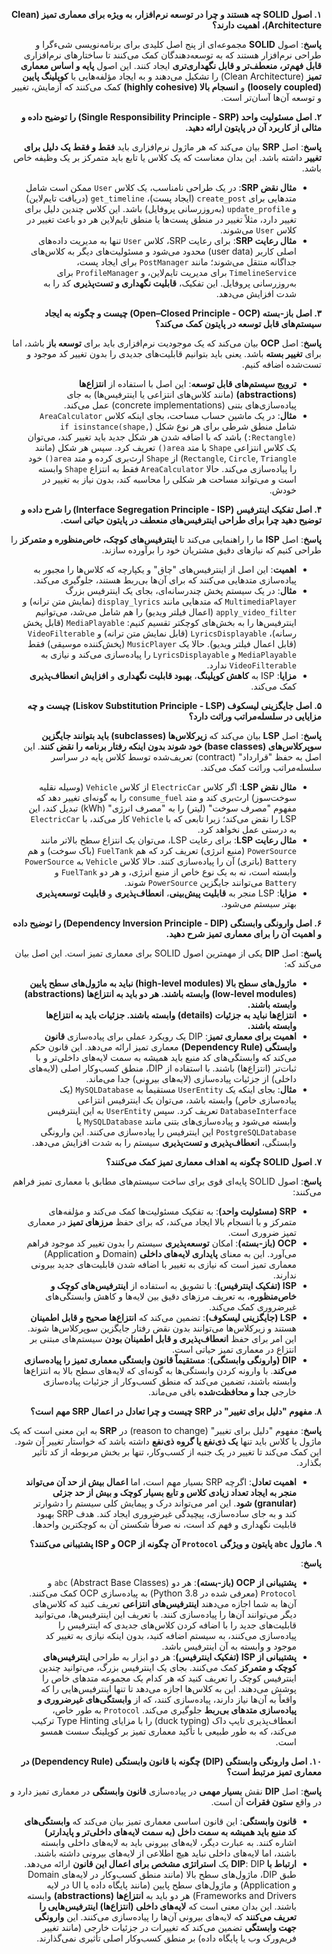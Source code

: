 <div dir="rtl" style="text-align: right;">

**۱. اصول SOLID چه هستند و چرا در توسعه نرم‌افزار، به ویژه برای معماری تمیز (Clean Architecture)، اهمیت دارند؟**

**پاسخ**: اصول **SOLID** مجموعه‌ای از پنج اصل کلیدی برای برنامه‌نویسی شیءگرا و طراحی نرم‌افزار هستند که به توسعه‌دهندگان کمک می‌کنند تا ساختارهای نرم‌افزاری **قابل فهم‌تر، منعطف‌تر و قابل نگهداری‌تری** ایجاد کنند. این اصول **پایه و اساس معماری تمیز** (Clean Architecture) را تشکیل می‌دهند و به ایجاد مؤلفه‌هایی با **کوپلینگ پایین (loosely coupled)** و **انسجام بالا (highly cohesive)** کمک می‌کنند که آزمایش، تغییر و توسعه آن‌ها آسان‌تر است.

**۲. اصل مسئولیت واحد (Single Responsibility Principle - SRP) را توضیح داده و مثالی از کاربرد آن در پایتون ارائه دهید.**

**پاسخ**: اصل **SRP** بیان می‌کند که هر ماژول نرم‌افزاری باید **فقط و فقط یک دلیل برای تغییر** داشته باشد. این بدان معناست که یک کلاس یا تابع باید متمرکز بر یک وظیفه خاص باشد.
*   **مثال نقض SRP**: در یک طراحی نامناسب، یک کلاس `User` ممکن است شامل متدهایی برای `create_post` (ایجاد پست)، `get_timeline` (دریافت تایم‌لاین) و `update_profile` (به‌روزرسانی پروفایل) باشد. این کلاس چندین دلیل برای تغییر دارد، مثلاً تغییر در منطق پست‌ها یا منطق تایم‌لاین هر دو باعث تغییر در کلاس `User` می‌شوند.
*   **مثال رعایت SRP**: برای رعایت SRP، کلاس `User` تنها به مدیریت داده‌های اصلی کاربر (user data) محدود می‌شود و مسئولیت‌های دیگر به کلاس‌های جداگانه منتقل می‌شوند؛ مانند `PostManager` برای ایجاد پست، `TimelineService` برای مدیریت تایم‌لاین، و `ProfileManager` برای به‌روزرسانی پروفایل. این تفکیک، **قابلیت نگهداری و تست‌پذیری** کد را به شدت افزایش می‌دهد.

**۳. اصل باز-بسته (Open–Closed Principle - OCP) چیست و چگونه به ایجاد سیستم‌های قابل توسعه در پایتون کمک می‌کند؟**

**پاسخ**: اصل **OCP** بیان می‌کند که یک موجودیت نرم‌افزاری باید برای **توسعه باز** باشد، اما برای **تغییر بسته** باشد. یعنی باید بتوانیم قابلیت‌های جدیدی را بدون تغییر کد موجود و تست‌شده اضافه کنیم.
*   **ترویج سیستم‌های قابل توسعه**: این اصل با استفاده از **انتزاع‌ها (abstractions)** (مانند کلاس‌های انتزاعی یا اینترفیس‌ها) به جای پیاده‌سازی‌های بتنی (concrete implementations) عمل می‌کند.
*   **مثال**: در یک ماشین حساب مساحت، بجای اینکه کلاس `AreaCalculator` شامل منطق شرطی برای هر نوع شکل (`if isinstance(shape, Rectangle):`) باشد که با اضافه شدن هر شکل جدید باید تغییر کند، می‌توان یک کلاس انتزاعی `Shape` با متد `area()` تعریف کرد. سپس هر شکل (مانند `Rectangle`, `Circle`, `Triangle`) از `Shape` ارث‌بری کرده و متد `area()` خود را پیاده‌سازی می‌کند. حالا `AreaCalculator` فقط به انتزاع `Shape` وابسته است و می‌تواند مساحت هر شکلی را محاسبه کند، بدون نیاز به تغییر در خودش.

**۴. اصل تفکیک اینترفیس (Interface Segregation Principle - ISP) را شرح داده و توضیح دهید چرا برای طراحی اینترفیس‌های منعطف در پایتون حیاتی است.**

**پاسخ**: اصل **ISP** ما را راهنمایی می‌کند تا **اینترفیس‌های کوچک، خاص‌منظوره و متمرکز** را طراحی کنیم که نیازهای دقیق مشتریان خود را برآورده سازند.
*   **اهمیت**: این اصل از اینترفیس‌های "چاق" و یکپارچه که کلاس‌ها را مجبور به پیاده‌سازی متدهایی می‌کنند که برای آن‌ها بی‌ربط هستند، جلوگیری می‌کند.
*   **مثال**: در یک سیستم پخش چندرسانه‌ای، بجای یک اینترفیس بزرگ `MultimediaPlayer` که متدهایی مانند `display_lyrics` (نمایش متن ترانه) و `apply_video_filter` (اعمال فیلتر ویدیو) را هم شامل می‌شد، می‌توانیم اینترفیس‌ها را به بخش‌های کوچکتر تقسیم کنیم: `MediaPlayable` (قابل پخش رسانه)، `LyricsDisplayable` (قابل نمایش متن ترانه) و `VideoFilterable` (قابل اعمال فیلتر ویدیو). حالا یک `MusicPlayer` (پخش‌کننده موسیقی) فقط `MediaPlayable` و `LyricsDisplayable` را پیاده‌سازی می‌کند و نیازی به `VideoFilterable` ندارد.
*   **مزایا**: ISP به **کاهش کوپلینگ**، **بهبود قابلیت نگهداری** و **افزایش انعطاف‌پذیری** کمک می‌کند.

**۵. اصل جایگزینی لیسکوف (Liskov Substitution Principle - LSP) چیست و چه مزایایی در سلسله‌مراتب وراثت دارد؟**

**پاسخ**: اصل **LSP** بیان می‌کند که **زیرکلاس‌ها (subclasses) باید بتوانند جایگزین سوپرکلاس‌های (base classes) خود شوند بدون اینکه رفتار برنامه را نقض کنند**. این اصل به حفظ "قرارداد" (contract) تعریف‌شده توسط کلاس پایه در سراسر سلسله‌مراتب وراثت کمک می‌کند.
*   **مثال نقض LSP**: اگر کلاس `ElectricCar` از کلاس `Vehicle` (وسیله نقلیه سوخت‌سوز) ارث‌بری کند و متد `consume_fuel` را به گونه‌ای تغییر دهد که مفهوم "مصرف سوخت" (لیتر) را به "مصرف انرژی" (kWh) تبدیل کند، این LSP را نقض می‌کند؛ زیرا تابعی که با `Vehicle` کار می‌کند، با `ElectricCar` به درستی عمل نخواهد کرد.
*   **مثال رعایت LSP**: برای رعایت LSP، می‌توان یک انتزاع سطح بالاتر مانند `PowerSource` (منبع انرژی) تعریف کرد که هم `FuelTank` (باک سوخت) و هم `Battery` (باتری) آن را پیاده‌سازی کنند. حالا کلاس `Vehicle` به `PowerSource` وابسته است، نه به یک نوع خاص از منبع انرژی، و هر دو `FuelTank` و `Battery` می‌توانند جایگزین `PowerSource` شوند.
*   **مزایا**: LSP منجر به **قابلیت پیش‌بینی**، **انعطاف‌پذیری** و **قابلیت توسعه‌پذیری** بهتر سیستم می‌شود.

**۶. اصل وارونگی وابستگی (Dependency Inversion Principle - DIP) را توضیح داده و اهمیت آن را برای معماری تمیز شرح دهید.**

**پاسخ**: اصل **DIP** یکی از مهمترین اصول SOLID برای معماری تمیز است. این اصل بیان می‌کند که:
*   **ماژول‌های سطح بالا (high-level modules) نباید به ماژول‌های سطح پایین (low-level modules) وابسته باشند. هر دو باید به انتزاع‌ها (abstractions) وابسته باشند.**
*   **انتزاع‌ها نباید به جزئیات (details) وابسته باشند. جزئیات باید به انتزاع‌ها وابسته باشند.**
*   **اهمیت برای معماری تمیز**: DIP یک رویکرد عملی برای پیاده‌سازی **قانون وابستگی (Dependency Rule)** معماری تمیز ارائه می‌دهد. این قانون حکم می‌کند که وابستگی‌های کد منبع باید همیشه به سمت لایه‌های داخلی‌تر و با ثبات‌تر (انتزاع‌ها) باشند. با استفاده از DIP، منطق کسب‌وکار اصلی (لایه‌های داخلی) از جزئیات پیاده‌سازی (لایه‌های بیرونی) جدا می‌ماند.
*   **مثال**: بجای اینکه یک `UserEntity` مستقیماً به `MySQLDatabase` (یک پیاده‌سازی خاص) وابسته باشد، می‌توان یک اینترفیس انتزاعی `DatabaseInterface` تعریف کرد. سپس `UserEntity` به این اینترفیس وابسته می‌شود و پیاده‌سازی‌های بتنی مانند `MySQLDatabase` یا `PostgreSQLDatabase` این اینترفیس را پیاده‌سازی می‌کنند. این وارونگی وابستگی، **انعطاف‌پذیری و تست‌پذیری** سیستم را به شدت افزایش می‌دهد.

**۷. اصول SOLID چگونه به اهداف معماری تمیز کمک می‌کنند؟**

**پاسخ**: اصول SOLID پایه‌ای قوی برای ساخت سیستم‌های مطابق با معماری تمیز فراهم می‌کنند:
*   **SRP (مسئولیت واحد)**: به تفکیک مسئولیت‌ها کمک می‌کند و مؤلفه‌های متمرکز و با انسجام بالا ایجاد می‌کند، که برای حفظ **مرزهای تمیز** در معماری تمیز ضروری است.
*   **OCP (باز-بسته)**: امکان **توسعه‌پذیری** سیستم را بدون تغییر کد موجود فراهم می‌آورد. این به معنای **پایداری لایه‌های داخلی** (Domain و Application) معماری تمیز است که نیازی به تغییر با اضافه شدن قابلیت‌های جدید بیرونی ندارند.
*   **ISP (تفکیک اینترفیس)**: با تشویق به استفاده از **اینترفیس‌های کوچک و خاص‌منظوره**، به تعریف مرزهای دقیق بین لایه‌ها و کاهش وابستگی‌های غیرضروری کمک می‌کند.
*   **LSP (جایگزینی لیسکوف)**: تضمین می‌کند که **انتزاع‌ها صحیح و قابل اطمینان** هستند و زیرکلاس‌ها می‌توانند بدون نقض رفتار جایگزین سوپرکلاس‌ها شوند. این امر برای حفظ **انعطاف‌پذیری و قابل اطمینان بودن** سیستم‌های مبتنی بر انتزاع در معماری تمیز حیاتی است.
*   **DIP (وارونگی وابستگی)**: **مستقیماً قانون وابستگی معماری تمیز را پیاده‌سازی می‌کند**. با وارونه کردن وابستگی‌ها به گونه‌ای که لایه‌های سطح بالا به انتزاع‌ها وابسته باشند، تضمین می‌کند که منطق کسب‌وکار از جزئیات پیاده‌سازی خارجی **جدا و محافظت‌شده** باقی می‌ماند.

**۸. مفهوم "دلیل برای تغییر" در SRP چیست و چرا تعادل در اعمال SRP مهم است؟**

**پاسخ**: مفهوم "دلیل برای تغییر" (reason to change) در **SRP** به این معنی است که یک ماژول یا کلاس باید تنها **یک ذی‌نفع یا گروه ذی‌نفع** داشته باشد که خواستار تغییر آن شود. این کمک می‌کند تا تغییر در یک جنبه از کسب‌وکار، تنها بر بخش مربوطه از کد تأثیر بگذارد.
*   **اهمیت تعادل**: اگرچه SRP بسیار مهم است، اما **اعمال بیش از حد آن می‌تواند منجر به ایجاد تعداد زیادی کلاس و تابع بسیار کوچک و بیش از حد جزئی (granular) شود**. این امر می‌تواند درک و پیمایش کلی سیستم را دشوارتر کند و به جای ساده‌سازی، پیچیدگی غیرضروری ایجاد کند. هدف SRP بهبود قابلیت نگهداری و فهم کد است، نه صرفاً شکستن آن به کوچکترین واحدها.

**۹. ماژول `abc` پایتون و ویژگی `Protocol` آن چگونه از OCP و ISP پشتیبانی می‌کنند؟**

**پاسخ**:
*   **پشتیبانی از OCP (باز-بسته)**: هر دو `abc` (Abstract Base Classes) و `Protocol` (معرفی شده در Python 3.8) به پیاده‌سازی OCP کمک می‌کنند. آن‌ها به شما اجازه می‌دهند **اینترفیس‌های انتزاعی** تعریف کنید که کلاس‌های دیگر می‌توانند آن‌ها را پیاده‌سازی کنند. با تعریف این اینترفیس‌ها، می‌توانید قابلیت‌های جدید را با اضافه کردن کلاس‌های جدیدی که اینترفیس را پیاده‌سازی می‌کنند، به سیستم اضافه کنید، بدون اینکه نیازی به تغییر کد موجود و وابسته به آن اینترفیس باشد.
*   **پشتیبانی از ISP (تفکیک اینترفیس)**: هر دو ابزار به طراحی **اینترفیس‌های کوچک و متمرکز** کمک می‌کنند. بجای یک اینترفیس بزرگ، می‌توانید چندین اینترفیس کوچک را تعریف کنید که هر کدام یک مجموعه متدهای خاص را پوشش می‌دهند. این به کلاس‌ها اجازه می‌دهد تا تنها اینترفیس‌هایی را که واقعاً به آن‌ها نیاز دارند، پیاده‌سازی کنند، که از **وابستگی‌های غیرضروری و پیاده‌سازی متدهای بی‌ربط** جلوگیری می‌کند. `Protocol` به طور خاص، انعطاف‌پذیری تایپ داک (duck typing) را با مزایای Type Hinting ترکیب می‌کند، که به طور طبیعی با تأکید معماری تمیز بر کوپلینگ سست همسو است.

**۱۰. اصل وارونگی وابستگی (DIP) چگونه با قانون وابستگی (Dependency Rule) در معماری تمیز مرتبط است؟**

**پاسخ**: اصل **DIP** نقش **بسیار مهمی** در پیاده‌سازی **قانون وابستگی** در معماری تمیز دارد و در واقع **ستون فقرات** آن است.
*   **قانون وابستگی**: این قانون اساسی معماری تمیز بیان می‌کند که **وابستگی‌های کد منبع باید همیشه به سمت داخل (به سمت لایه‌های داخلی‌تر و پایدارتر)** اشاره کنند. به عبارت دیگر، لایه‌های بیرونی باید به لایه‌های داخلی وابسته باشند، اما لایه‌های داخلی نباید هیچ اطلاعی از لایه‌های بیرونی داشته باشند.
*   **ارتباط با DIP**: DIP یک **استراتژی مشخص برای اعمال این قانون** ارائه می‌دهد. طبق DIP، ماژول‌های سطح بالا (مانند منطق کسب‌وکار در لایه‌های Domain و Application) و ماژول‌های سطح پایین (مانند پایگاه داده یا UI در لایه Frameworks and Drivers) هر دو باید به **انتزاع‌ها (abstractions)** وابسته باشند. این بدان معنی است که **لایه‌های داخلی (انتزاع‌ها) اینترفیس‌هایی را تعریف می‌کنند** که لایه‌های بیرونی آن‌ها را پیاده‌سازی می‌کنند. این **وارونگی جهت وابستگی** تضمین می‌کند که تغییرات در جزئیات خارجی (مانند تغییر فریم‌ورک وب یا پایگاه داده) بر منطق کسب‌وکار اصلی تأثیری نمی‌گذارند.